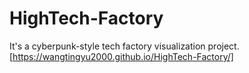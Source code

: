 # HighTech-Factory
It's a cyberpunk-style tech factory visualization project.
[https://wangtingyu2000.github.io/HighTech-Factory/]
